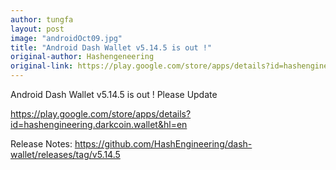 ```yaml
---
author: tungfa
layout: post
image: "androidOct09.jpg"
title: "Android Dash Wallet v5.14.5 is out !"
original-author: Hashengeneering 
original-link: https://play.google.com/store/apps/details?id=hashengineering.darkcoin.wallet&hl=en
---
```


Android Dash Wallet v5.14.5 is out !
Please Update 

<https://play.google.com/store/apps/details?id=hashengineering.darkcoin.wallet&hl=en>

Release Notes:
<https://github.com/HashEngineering/dash-wallet/releases/tag/v5.14.5>

